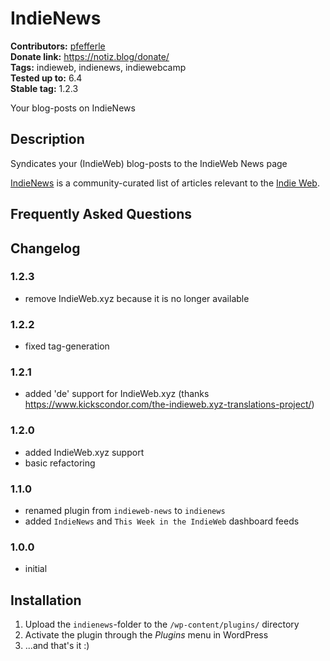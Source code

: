 # IndieNews #

**Contributors:** [pfefferle](https://profiles.wordpress.org/pfefferle/)  
**Donate link:** https://notiz.blog/donate/  
**Tags:** indieweb, indienews, indiewebcamp  
**Tested up to:** 6.4  
**Stable tag:** 1.2.3  

Your blog-posts on IndieNews

## Description ##

Syndicates your (IndieWeb) blog-posts to the IndieWeb News page

[IndieNews](http://news.indieweb.org) is a community-curated list of articles relevant to the [Indie Web](http://indieweb.org/).

## Frequently Asked Questions ##

## Changelog ##

### 1.2.3 ###

* remove IndieWeb.xyz because it is no longer available

### 1.2.2 ###

* fixed tag-generation

### 1.2.1 ###

* added 'de' support for IndieWeb.xyz (thanks https://www.kickscondor.com/the-indieweb.xyz-translations-project/)

### 1.2.0 ###

* added IndieWeb.xyz support
* basic refactoring

### 1.1.0 ###

* renamed plugin from `indieweb-news` to `indienews`
* added `IndieNews` and `This Week in the IndieWeb` dashboard feeds

### 1.0.0 ###

* initial

## Installation ##

1. Upload the `indienews`-folder to the `/wp-content/plugins/` directory
2. Activate the plugin through the *Plugins* menu in WordPress
3. ...and that's it :)
